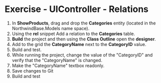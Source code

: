 ﻿# Exercise - UIController - Relations


1.	In **ShowProducts**, drag and drop the **Categories** entity (located in the NorthwindBase.Models name space).
2.  Using the **rel** snippet Add a relation to the **Categories** table.
3.  **Build** the project and then using the **Class Outline** open the **designer**.
4.  Add to the grid the **CategoryName** next to the **CategoryID** value.
2.	Build and test.
3.	While running the project, change the value of the "CategoryID" and verify that the "CategoryName" is changed.
4.	Make the "CategoryName" textbox readonly.
8.  Save changes to Git
5.	Build and test